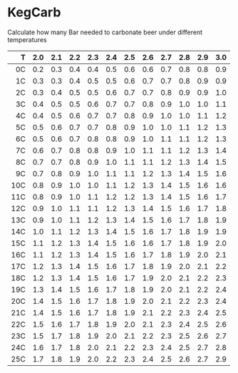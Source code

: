 KegCarb
=======

Calculate how many Bar needed to carbonate beer under different temperatures

                      
|T    |2.0|2.1|2.2|2.3|2.4|2.5|2.6|2.7|2.8|2.9|3.0|
|----:|---|---|---|---|---|---|---|---|---|---|---|  
|0C  |0.2|0.3|0.4|0.4|0.5|0.6|0.6|0.7|0.8|0.8|0.9|
|1C  |0.3|0.3|0.4|0.5|0.5|0.6|0.7|0.7|0.8|0.9|0.9|
|2C  |0.3|0.4|0.5|0.5|0.6|0.7|0.7|0.8|0.9|0.9|1.0|
|3C  |0.4|0.5|0.5|0.6|0.7|0.7|0.8|0.9|1.0|1.0|1.1|
|4C  |0.4|0.5|0.6|0.7|0.7|0.8|0.9|1.0|1.0|1.1|1.2|
|5C  |0.5|0.6|0.7|0.7|0.8|0.9|1.0|1.0|1.1|1.2|1.3|
|6C  |0.5|0.6|0.7|0.8|0.8|0.9|1.0|1.1|1.1|1.2|1.3|
|7C  |0.6|0.7|0.8|0.8|0.9|1.0|1.1|1.1|1.2|1.3|1.4|
|8C  |0.7|0.7|0.8|0.9|1.0|1.1|1.1|1.2|1.3|1.4|1.5|
|9C  |0.7|0.8|0.9|1.0|1.1|1.1|1.2|1.3|1.4|1.5|1.6|
|10C|0.8|0.9|1.0|1.0|1.1|1.2|1.3|1.4|1.5|1.6|1.6|
|11C|0.8|0.9|1.0|1.1|1.2|1.2|1.3|1.4|1.5|1.6|1.7|
|12C|0.9|1.0|1.1|1.1|1.2|1.3|1.4|1.5|1.6|1.7|1.8|
|13C|0.9|1.0|1.1|1.2|1.3|1.4|1.5|1.6|1.7|1.8|1.9|
|14C|1.0|1.1|1.2|1.3|1.4|1.5|1.6|1.7|1.8|1.9|1.9|
|15C|1.1|1.2|1.3|1.4|1.5|1.6|1.6|1.7|1.8|1.9|2.0|
|16C|1.1|1.2|1.3|1.4|1.5|1.6|1.7|1.8|1.9|2.0|2.1|
|17C|1.2|1.3|1.4|1.5|1.6|1.7|1.8|1.9|2.0|2.1|2.2|
|18C|1.2|1.3|1.4|1.5|1.6|1.7|1.9|2.0|2.1|2.2|2.3|
|19C|1.3|1.4|1.5|1.6|1.7|1.8|1.9|2.0|2.1|2.2|2.4|
|20C|1.4|1.5|1.6|1.7|1.8|1.9|2.0|2.1|2.2|2.3|2.4|
|21C|1.4|1.5|1.6|1.7|1.8|1.9|2.1|2.2|2.3|2.4|2.5|
|22C|1.5|1.6|1.7|1.8|1.9|2.0|2.1|2.3|2.4|2.5|2.6|
|23C|1.5|1.7|1.8|1.9|2.0|2.1|2.2|2.3|2.5|2.6|2.7|
|24C|1.6|1.7|1.8|2.0|2.1|2.2|2.3|2.4|2.5|2.7|2.8|
|25C|1.7|1.8|1.9|2.0|2.2|2.3|2.4|2.5|2.6|2.7|2.9|